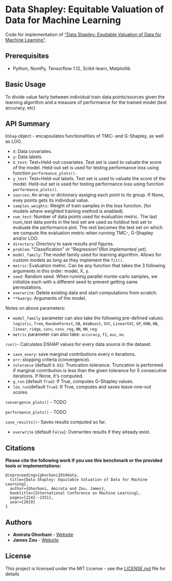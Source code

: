 Data Shapley: Equitable Valuation of Data for Machine Learning
=====================================

Code for implementation of  ["Data Shapley: Equitable Valuation of Data for Machine Learning"](https://arxiv.org/pdf/1904.02868.pdf).

## Prerequisites

- Python, NumPy, Tensorflow 1.12, Scikit-learn, Matplotlib

## Basic Usage

To divide value fairly between individual train data points/sources given the learning algorithm and a meausre of performance for the trained model (test accuracy, etc)

## API Summary

`DShap` object - encapsulates functionalities of TMC- and G-Shapley, as well as LOO.
- `X`: Data covariates.
- `y`: Data labels.
- `X_test`: Test+Held-out covariates. Test set is used to valuate the score of the model.
  Held-out set is used for testing performance loss using function `performance_plots()`.
- `y_test`: Test+Held-out labels. Test set is used to valuate the score of the model.
  Held-out set is used for testing performance loss using function `performance_plots()`.
- `sources`: An array or dictionary assiging each point to its group.
If None, evey points gets its individual value.
- `samples_weights`: Weight of train samples in the loss function.
(for models where weighted training method is enabled).
- `num_test`: Number of data points used for evaluation metric. The last num_test data points in the test set
are used as holdout test set to evaluate the performance plot. The rest becomes the test set on which we
compute the evaluation metric when running TMC-, G-Shapley and/or LOO.
- `directory`: Directory to save results and figures.
- `problem`: "Classification" or "Regression"(<em>Not implemented yet</em>).
- `model_family`: The model family used for learning algorithm. Allows for custom 
models as long as they implement the `fit()`.
- `metric`: Evaluation metric. Can be any function that takes  the 3 following arguments
in this order: model, X, y.
- `seed`: Random seed. When running parallel monte-carlo samples,
we initialize each with a different seed to prevent getting
same permutations.
- `overwrite`: Delete existing data and start computations from
scratch.
- `**kwargs`: Arguments of the model.

Notes on above parameters:
- `model_family` parameter can also take the following pre-defined values: `logistic`,
  `Tree`, `RandomForest`, `GB`, `AdaBoost`, `SVC`, `LinearSVC`, `GP`, `KNN`, `NB`, `linear`,
  `ridge`, `conv`, `conv_reg`, `NN`, `NN_reg`.
- `metric` parameter can also take: `accuracy`, `f1`, `auc`, `xe`.


`run()`- Calculates DSHAP values for every data source in the dataset.
- `save_every`: save marginal contributions every n iterations.
- `err`: stopping criteria (convergence).
- `tolerance` (default `0.01`): Truncation tolerance. Truncation is performed if marginal 
contribution is less than the given tolerance for 5 consecutive iterations. 
If None, it's computed. 
- `g_run` (default `True`): If True, computes G-Shapley values.
- `loo_run`(default `True`): If True, computes and saves leave-one-out scores.

`convergence_plots()` - TODO

`performance_plots()` - TODO

`save_results()`- Saves results computed so far.
- `overwrite` (default `False`): Overwrites results if they already exist.


## Citations
**Please cite the following work if you use this benchmark or the provided tools or implementations:**

```
@inproceedings{ghorbani2019data,
  title={Data Shapley: Equitable Valuation of Data for Machine Learning},
  author={Ghorbani, Amirata and Zou, James},
  booktitle={International Conference on Machine Learning},
  pages={2242--2251},
  year={2019}
}
```

## Authors

* **Amirata Ghorbani** - [Website](http://web.stanford.edu/~amiratag)
* **James Zou** - [Website](https://www.james-zou.com/)

## License

This project is licensed under the MIT License - see the [LICENSE.md](LICENSE.md) file for details
